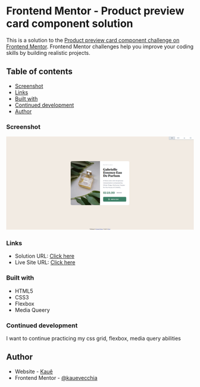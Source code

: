 # Frontend Mentor - Product preview card component solution

This is a solution to the [Product preview card component challenge on Frontend Mentor](https://www.frontendmentor.io/challenges/product-preview-card-component-GO7UmttRfa). Frontend Mentor challenges help you improve your coding skills by building realistic projects. 

## Table of contents

  - [Screenshot](#screenshot)
  - [Links](#links)
  - [Built with](#built-with)
  - [Continued development](#continued-development)
  - [Author](#author)

### Screenshot

![](./images/website-screenshot.png)

### Links

- Solution URL: [Click here](https://github.com/kauevecchia/product-preview-card)
- Live Site URL: [Click here](https://kauevecchia.github.io/product-preview-card)

### Built with

- HTML5
- CSS3
- Flexbox
- Media Queery

### Continued development

I want to continue practicing my css grid, flexbox, media query abilities

## Author

- Website - [Kauê](https://github.com/kauevecchia)
- Frontend Mentor - [@kauevecchia](https://www.frontendmentor.io/profile/kauevecchia)
